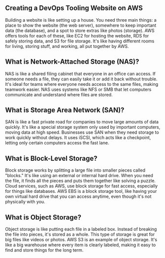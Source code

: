 ## Creating a DevOps Tooling Website on AWS
Building a website is like setting up a house. You need three main things: a place to show the website (the web server), somewhere to keep important data (the database), and a spot to store extras like photos (storage). AWS offers tools for each of these, like EC2 for hosting the website, RDS for safely storing data, and S3 for file storage. It's like having different rooms for living, storing stuff, and working, all put together by AWS.

## What is Network-Attached Storage (NAS)?
NAS is like a shared filing cabinet that everyone in an office can access. If someone needs a file, they can easily take it or add it back without trouble. It's ideal for teams where everyone needs access to the same files, making teamwork easier. NAS uses systems like NFS or SMB that let computers communicate and understand where files are stored.

## What is Storage Area Network (SAN)?
SAN is like a fast private road for companies to move large amounts of data quickly. It's like a special storage system only used by important computers, moving data at high speed. Businesses use SAN when they need storage to work quickly without delays. It uses iSCSI, which acts like a checkpoint, letting only certain computers access the fast lane.

## What is Block-Level Storage?
Block storage works by splitting a large file into smaller pieces called "blocks." It's like using an external or internal hard drive. When you need the file, it finds all the pieces and puts them together like solving a puzzle. Cloud services, such as AWS, use block storage for fast access, especially for things like databases. AWS EBS is a block storage tool, like having your own virtual hard drive that you can access anytime, even though it's not physically with you.

## What is Object Storage?
Object storage is like putting each file in a labeled box. Instead of breaking the file into pieces, it's stored as a whole. This type of storage is great for big files like videos or photos. AWS S3 is an example of object storage. It's like a big warehouse where every item is clearly labeled, making it easy to find and store things for the long term.

